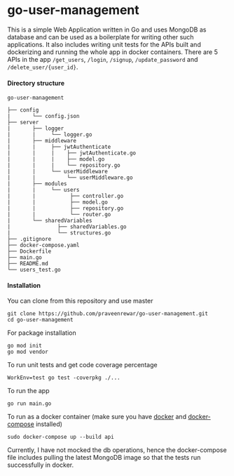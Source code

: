 # go-user-management
This is a simple Web Application written in Go and uses MongoDB as database and can be used as a boilerplate for writing other such applications. It also includes writing unit tests for the APIs built and dockerizing and running the whole app in docker containers. There are 5 APIs in the app `/get_users`, `/login`, `/signup`, `/update_password` and `/delete_user/{user_id}`.

#### Directory structure
``` 
go-user-management

├── config
|       └── config.json
├── server
|       ├── logger
|       |     └── logger.go
|       ├── middleware
|       |     ├── jwtAuthenticate
|       |     |    ├── jwtAuthenticate.go
|       |     |    ├── model.go
|       |     |    └── repository.go
|       |     └── userMiddleware
|       |          └── userMiddleware.go
|       ├── modules
|       |     └── users
|       |           ├── controller.go
|       |           ├── model.go
|       |           ├── repository.go
|       |           └── router.go
|       └── sharedVariables
|               ├── sharedVariables.go
|               └── structures.go
├── .gitignore
├── docker-compose.yaml
├── Dockerfile
├── main.go
├── README.md
└── users_test.go
```

#### Installation
You can clone from this repository and use master
```
git clone https://github.com/praveenrewar/go-user-management.git
cd go-user-management
```
For package installation
```
go mod init
go mod vendor
```
To run unit tests and get code coverage percentage
```
WorkEnv=test go test -coverpkg ./...
```
To run the app
```
go run main.go
```
To run as a docker container (make sure you have [docker](https://docs.docker.com/install) and [docker-compose](https://docs.docker.com/compose/install/) installed)
```
sudo docker-compose up --build api
```
Currently, I have not mocked the db operations, hence the docker-compose file includes pulling the latest MongoDB image so that the tests run successfully in docker.

